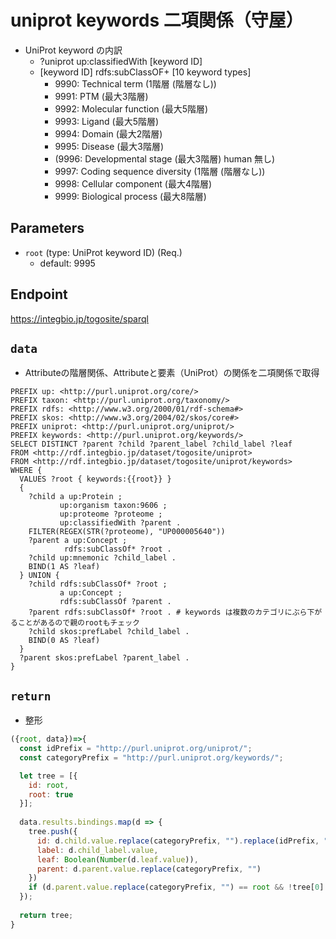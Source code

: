 # uniprot keywords 二項関係（守屋）

* UniProt keyword の内訳
  * ?uniprot up:classifiedWith [keyword ID]
  * [keyword ID] rdfs:subClassOF+ [10 keyword types]
    * 9990: Technical term (1階層 (階層なし))
    * 9991: PTM (最大3階層)
    * 9992: Molecular function (最大5階層)
    * 9993: Ligand (最大5階層)
    * 9994: Domain (最大2階層)
    * 9995: Disease (最大3階層)
    * (9996: Developmental stage (最大3階層) human 無し)
    * 9997: Coding sequence diversity (1階層 (階層なし))
    * 9998: Cellular component (最大4階層)
    * 9999: Biological process (最大8階層)

## Parameters

* `root` (type: UniProt keyword ID) (Req.)
  * default: 9995

## Endpoint
https://integbio.jp/togosite/sparql

## `data`
- Attributeの階層関係、Attributeと要素（UniProt）の関係を二項関係で取得
```sparql
PREFIX up: <http://purl.uniprot.org/core/>
PREFIX taxon: <http://purl.uniprot.org/taxonomy/>
PREFIX rdfs: <http://www.w3.org/2000/01/rdf-schema#>
PREFIX skos: <http://www.w3.org/2004/02/skos/core#>
PREFIX uniprot: <http://purl.uniprot.org/uniprot/>
PREFIX keywords: <http://purl.uniprot.org/keywords/>
SELECT DISTINCT ?parent ?child ?parent_label ?child_label ?leaf
FROM <http://rdf.integbio.jp/dataset/togosite/uniprot>
FROM <http://rdf.integbio.jp/dataset/togosite/uniprot/keywords>
WHERE {
  VALUES ?root { keywords:{{root}} }
  {
    ?child a up:Protein ;
           up:organism taxon:9606 ;
           up:proteome ?proteome ;
           up:classifiedWith ?parent .
    FILTER(REGEX(STR(?proteome), "UP000005640"))
    ?parent a up:Concept ;
            rdfs:subClassOf* ?root .
    ?child up:mnemonic ?child_label .
    BIND(1 AS ?leaf)
  } UNION {
    ?child rdfs:subClassOf* ?root ;
           a up:Concept ;
           rdfs:subClassOf ?parent .
    ?parent rdfs:subClassOf* ?root . # keywords は複数のカテゴリにぶら下がることがあるので親のrootもチェック
    ?child skos:prefLabel ?child_label .
    BIND(0 AS ?leaf)
  }
  ?parent skos:prefLabel ?parent_label .
}
```

## `return`
- 整形
```javascript
({root, data})=>{
  const idPrefix = "http://purl.uniprot.org/uniprot/";
  const categoryPrefix = "http://purl.uniprot.org/keywords/";

  let tree = [{
    id: root,
    root: true
  }];
  
  data.results.bindings.map(d => {
    tree.push({
      id: d.child.value.replace(categoryPrefix, "").replace(idPrefix, ""),
      label: d.child_label.value,
      leaf: Boolean(Number(d.leaf.value)),
      parent: d.parent.value.replace(categoryPrefix, "")
    })
    if (d.parent.value.replace(categoryPrefix, "") == root && !tree[0].label) tree[0].label = d.parent_label.value;
  });
  
  return tree;
}
```